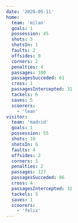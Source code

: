```yaml
---
date: '2020-05-11'
home:
  team: 'milan'
  goals: 1
  possession: 45
  shots: 3
  shotsIn: 1
  faults: 2
  offsides: 0
  corners: 2
  penalties: 4
  passages: 100
  passagesSucceded: 61
  cross: 1
  passagesIntercepted: 31
  tackels: 6
  saves: 5
  scoorers:
    - 'lean'
visitor:
  team: 'madrid'
  goals: 1
  possession: 55
  shots: 10
  shotsIn: 6
  faults: 4
  offsides: 2
  corners: 1
  penalties: 2
  passages: 127
  passagesSucceded: 86
  cross: 4
  passagesIntercepted: 32
  tackels: 5
  saves: 1
  scoorers:
    - 'felix'
---
```

